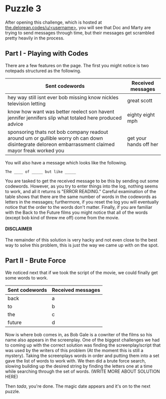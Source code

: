 Puzzle 3
========

After opening this challenge, which is hosted at [the.delorean.codes/u/\<username>](https://the.delorean.codes/u/<username>/), you will see that Doc and Marty are trying to send messages through time, but their messages get scrambled pretty heavily in the process.

Part I - Playing with Codes
---------------------------

There are a few features on the page. The first you might notice is two notepads structured as the following.

| Sent codewords                                                                                                                                      | Received messages      |
|-----------------------------------------------------------------------------------------------------------------------------------------------------|------------------------|
| hey way still isnt ever bob missing know nickles television letting                                                                                 | great scott            |
| know how want was better reelect son havent jennifer jennifers slip what totaled here produced advice                                               | eighty eight mph       |
| sponsoring thats not bob company readout around um or gullible worry oh can down disintegrate deloreon embarrassment claimed mayor freak worked you | get your hands off her |

You will also have a message which looks like the following.

```
The ____ of _____ but like _____
```

You are tasked to get the received message to be this by sending out some codewords. However, as you try to enter things into the log, nothing seems to work, and all it returns is "ERROR READING." Careful examination of the table shows that there are the same number of words in the codewords as letters in the messages; furthermore, if you reset the log you will eventually notice that the order to the words don't matter. Finally, if you are familiar with the Back to the Future films you might notice that all of the words (except bob kind of threw me off) come from the movie. 

#### DISCLAIMER

The remainder of this solution is very hacky and not even close to the best way to solve this problem, this is just the way we came up with on the spot.

Part II - Brute Force
---------------------

We noticed next that if we took the script of the movie, we could finally get some words to work.

| Sent codewords | Received messages |
|----------------|-------------------|
| back           | a                 |
| to             | b                 |
| the            | c                 |
| future         | d                 |

Now is where bob comes in, as Bob Gale is a cowriter of the films so his name also appears in the screenplay. One of the biggest challenges we had to coming up with the correct solution was finding the screenplay/script that was used by the writers of this problem (At the moment this is still a mystery). Taking the screenplays words in order and putting them into a set gave the list of words to work with. We then did a brute force search, slowing building up the desired string by finding the letters one at a time while searching through the set of words. (WRITE MORE ABOUT SOLUTION HERE)

Then *tada*, you're done. The magic date appears and it's on to the next puzzle.



